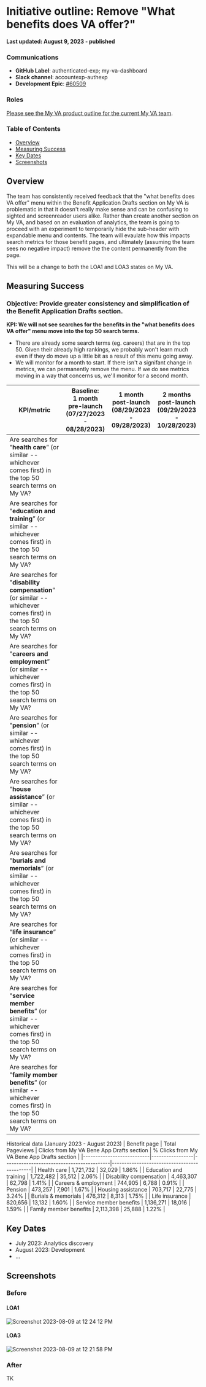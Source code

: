 # Initiative outline: Remove "What benefits does VA offer?"

**Last updated: August 9, 2023 - published**

### Communications

- **GitHub Label**: authenticated-exp; my-va-dashboard
- **Slack channel**: accountexp-authexp
- **Development Epic**: [#60509](https://github.com/department-of-veterans-affairs/va.gov-team/issues/60509)

### Roles

[Please see the My VA product outline for the current My VA team](https://github.com/department-of-veterans-affairs/va.gov-team/tree/master/products/identity-personalization/my-va#roles).

### Table of Contents

- [Overview](#overview)
- [Measuring Success](#measuring-success)
- [Key Dates](#key-dates)
- [Screenshots](#screenshots)

## Overview

The team has consistently received feedback that the "what benefits does VA offer" menu within the Benefit Application Drafts section on My VA is problematic in that it doesn't really make sense and can be confusing to sighted and screenreader users alike. Rather than create another section on My VA, and based on an evaluation of analytics, the team is going to proceed with an experiment to temporarily hide the sub-header with expandable menu and contents. The team will evaulate how this impacts search metrics for those benefit pages, and ultimately (assuming the team sees no negative impact) remove the the content permanently from the page.

This will be a change to both the LOA1 and LOA3 states on My VA.

## Measuring Success

### Objective: Provide greater consistency and simplification of the Benefit Application Drafts section.

**KPI: We will not see searches for the benefits in the "what benefits does VA offer" menu move into the top 50 search terms.**
- There are already some search terms (eg. careers) that are in the top 50. Given their already high rankings, we probably won't learn much even if they do move up a little bit as a result of this menu going away.
- We will monitor for a month to start. If there isn't a signifant change in metrics, we can permanently remove the menu. If we do see metrics moving in a way that concerns us, we'll monitor for a second month.
 
|KPI/metric|Baseline: <br />1 month pre-launch <br />(07/27/2023 - 08/28/2023)|1 month post-launch <br />(08/29/2023 - 09/28/2023)| 2 months post-launch <br />(09/29/2023 - 10/28/2023)|
|----------|-------------|---------------|-------------------|
|Are searches for "**health care**” (or similar -- whichever comes first) in the top 50 search terms on My VA?|   |   |   |
|Are searches for "**education and training**” (or similar -- whichever comes first) in the top 50 search terms on My VA?| | | |
|Are searches for "**disability compensation**” (or similar -- whichever comes first) in the top 50 search terms on My VA?| | | |
|Are searches for "**careers and employment**” (or similar -- whichever comes first) in the top 50 search terms on My VA?| | | |
|Are searches for "**pension**” (or similar -- whichever comes first) in the top 50 search terms on My VA?| | | |
|Are searches for "**house assistance**” (or similar -- whichever comes first) in the top 50 search terms on My VA?| | | |
|Are searches for "**burials and memorials**” (or similar -- whichever comes first) in the top 50 search terms on My VA?| | | |
|Are searches for "**life insurance**” (or similar -- whichever comes first) in the top 50 search terms on My VA?| | | |
|Are searches for "**service member benefits**” (or similar -- whichever comes first) in the top 50 search terms on My VA?| | | |
|Are searches for "**family member benefits**” (or similar -- whichever comes first) in the top 50 search terms on My VA?| | | |


Historical data (January 2023 - August 2023)
|        Benefit page       | Total Pageviews | Clicks from My VA Bene App Drafts section | % Clicks from My VA Bene App Drafts section | 
|---------------------------|-----------------|-------------------------------------------|---------------------------------------------|
| Health care               | 1,721,732       | 32,029                                    | 1.86%                                       |
| Education and training    | 1,722,482       | 35,512                                    | 2.06%                                       |
| Disability compensation   | 4,463,307       | 62,798                                    | 1.41%                                       |
| Careers & employment      | 744,905         | 6,788                                     | 0.91%                                       |
| Pension                   | 473,257         | 7,901                                     | 1.67%                                       |
| Housing assistance        | 703,717         | 22,775                                    | 3.24%                                       |
| Burials & memorials       | 476,312         | 8,313                                     | 1.75%                                       |
| Life insurance            | 820,656         | 13,132                                    | 1.60%                                       |
| Service member benefits   | 1,136,271       | 18,016                                    | 1.59%                                       |
| Family member benefits    | 2,113,398       | 25,888                                    | 1.22%                                       |


## Key Dates

- July 2023: Analytics discovery
- August 2023: Development
- ...
   
## Screenshots

### Before
#### LOA1

![Screenshot 2023-08-09 at 12 24 12 PM](https://github.com/department-of-veterans-affairs/va.gov-team/assets/45603961/d0a404f5-0c0e-46cf-b017-fa016209f8aa)

#### LOA3

![Screenshot 2023-08-09 at 12 21 58 PM](https://github.com/department-of-veterans-affairs/va.gov-team/assets/45603961/7387facf-0391-4fca-900a-64a12df62aa4)

### After
TK
